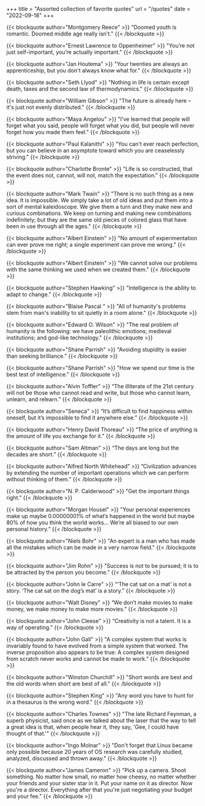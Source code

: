 +++
title = "Assorted collection of favorite quotes"
url = "/quotes"
date = "2022-09-18"
+++

{{< blockquote author="Montgomery Reece" >}}
"Doomed youth is romantic. Doomed middle age really isn't." 
{{< /blockquote >}}

{{< blockquote author="Ernest Lawrence to Oppenheimer" >}}
"You’re not just self-important, you’re actually important." 
{{< /blockquote >}}

{{< blockquote author="Jan Houtema" >}}
"Your twenties are always an apprenticeship, but you don't always know what for."
{{< /blockquote >}}

{{< blockquote author="Seth Llyod" >}}
"Nothing in life is certain except death, taxes and the second law of thermodynamics."
{{< /blockquote >}}

{{< blockquote author="William Gibson" >}}
"The  future is already here – it's just not evenly distributed."
{{< /blockquote >}}

{{< blockquote author="Maya Angelou" >}}
"I’ve learned that people will forget what you said, people will forget what you did, but people will never forget how you made them feel."
{{< /blockquote >}}

{{< blockquote author="Paul Kalanithi" >}}
“You can't ever reach perfection, but you can believe in an asymptote toward which you are ceaselessly striving.”
{{< /blockquote >}}

{{< blockquote author="Charlotte Bronte" >}}
"Life is so constructed, that the event does not, cannot, will not, match the expectation." 
{{< /blockquote >}}

{{< blockquote author="Mark Twain" >}}
"There is no such thing as a new idea. It is impossible. We simply take a lot of old ideas and put them into a sort of mental kaleidoscope. We give them a turn and they make new and curious combinations. We keep on turning and making new combinations indefinitely; but they are the same old pieces of colored glass that have been in use through all the ages."
{{< /blockquote >}}

{{< blockquote author="Albert Einstein" >}}
"No amount of experimentation can ever prove me right; a single experiment can prove me wrong."
{{< /blockquote >}}

{{< blockquote author="Albert Einstein" >}}
"We cannot solve our problems with the same thinking we used when we created them."
{{< /blockquote >}}

{{< blockquote author="Stephen Hawking" >}}
"Intelligence is the ability to adapt to change."
{{< /blockquote >}}

{{< blockquote author="Blaise Pascal " >}}
"All of humanity's problems stem from man's inability to sit quietly in a room alone."
{{< /blockquote >}}

{{< blockquote author="Edward O. Wilson" >}}
"The real problem of humanity is the following: we have paleolithic emotions; medieval institutions; and god-like technology."
{{< /blockquote >}}

{{< blockquote author="Shane Parrish" >}}
"Avoiding stupidity is easier than seeking brilliance.” 
{{< /blockquote >}}

{{< blockquote author="Shane Parrish" >}}
"How we spend our time is the best test of intelligence."
{{< /blockquote >}}

{{< blockquote author="Alvin Toffler" >}}
“The illiterate of the 21st century will not be those who cannot read and write, but those who cannot learn, unlearn, and relearn.”
{{< /blockquote >}}

{{< blockquote author="Seneca" >}}
“It’s difficult to find happiness within oneself, but it’s impossible to find it anywhere else.”
{{< /blockquote >}}

{{< blockquote author="Henry David Thoreau" >}}
“The price of anything is the amount of life you exchange for it.”
{{< /blockquote >}}

{{< blockquote author="Sam Altman" >}}
“The days are long but the decades are short.”
{{< /blockquote >}}

{{< blockquote author="Alfred North Whitehead" >}}
”Civilization advances by extending the number of important operations which we can perform without thinking of them.” 
{{< /blockquote >}}

{{< blockquote author="N. P. Calderwood" >}}
"Get the important things right."
{{< /blockquote >}}

{{< blockquote author="Morgan Housel" >}}
"Your personal experiences make up maybe 0.00000001% of what’s happened in the world but maybe 80% of how you think the world works... We’re all biased to our own personal history.” 
{{< /blockquote >}}

{{< blockquote author="Niels Bohr" >}}
"An expert is a man who has made all the mistakes which can be made in a very narrow field." 
{{< /blockquote >}}

{{< blockquote author="Jim Rohn" >}}
"Success is not to be pursued; it is to be attracted by the person you become."
{{< /blockquote >}}

{{< blockquote author="John le Carre" >}}
“‘The cat sat on a mat’ is not a story. ‘The cat sat on the dog’s mat’ is a story.” 
{{< /blockquote >}}

{{< blockquote author="Walt Disney" >}}
“We don’t make movies to make money, we make money to make more movies.”
{{< /blockquote >}}

{{< blockquote author="John Cleese" >}}
“Creativity is not a talent. It is a way of operating.” 
{{< /blockquote >}}

{{< blockquote author="John Gall" >}}
"A complex system that works is invariably found to have evolved from a simple system that worked. The inverse proposition also appears to be true: A complex system designed from scratch never works and cannot be made to work."
{{< /blockquote >}}

{{< blockquote author="Winston Churchill" >}}
"Short words are best and the old words when short are best of all." 
{{< /blockquote >}}

{{< blockquote author="Stephen King" >}}
"Any word you have to hunt for in a thesaurus is the wrong word."
{{< /blockquote >}}

{{< blockquote author="Charles Townes" >}}
"The late Richard Feynman, a superb physicist, said once as we talked about the laser that the way to tell a great idea is that, when people hear it, they say, 'Gee, I could have thought of that.'"
{{< /blockquote >}}

{{< blockquote author="Ingo Molnar" >}}
"Don't forget that Linux became only possible because 20 years of OS research was carefully studied, analyzed, discussed and thrown away."
{{< /blockquote >}}

{{< blockquote author="James Cameron" >}}
"Pick up a camera. Shoot something. No matter how small, no matter how cheesy, no matter whether your friends and your sister star in it. Put your name on it as director. Now you're a director. Everything after that you're just negotiating your budget and your fee."
{{< /blockquote >}}
